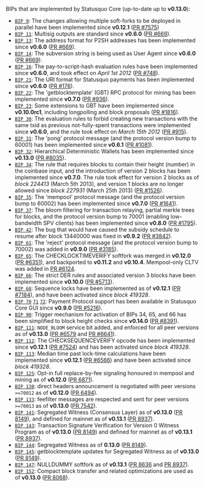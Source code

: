 BIPs that are implemented by Statusquo Core (up-to-date up to **v0.13.0**):

* [`BIP 9`](https://github.com/statusquo/bips/blob/master/bip-0009.mediawiki): The changes allowing multiple soft-forks to be deployed in parallel have been implemented since **v0.12.1**  ([PR #7575](https://github.com/statusquo/statusquo/pull/7575))
* [`BIP 11`](https://github.com/statusquo/bips/blob/master/bip-0011.mediawiki): Multisig outputs are standard since **v0.6.0** ([PR #669](https://github.com/statusquo/statusquo/pull/669)).
* [`BIP 13`](https://github.com/statusquo/bips/blob/master/bip-0013.mediawiki): The address format for P2SH addresses has been implemented since **v0.6.0** ([PR #669](https://github.com/statusquo/statusquo/pull/669)).
* [`BIP 14`](https://github.com/statusquo/bips/blob/master/bip-0014.mediawiki): The subversion string is being used as User Agent since **v0.6.0** ([PR #669](https://github.com/statusquo/statusquo/pull/669)).
* [`BIP 16`](https://github.com/statusquo/bips/blob/master/bip-0016.mediawiki): The pay-to-script-hash evaluation rules have been implemented since **v0.6.0**, and took effect on *April 1st 2012* ([PR #748](https://github.com/statusquo/statusquo/pull/748)).
* [`BIP 21`](https://github.com/statusquo/bips/blob/master/bip-0021.mediawiki): The URI format for Statusquo payments has been implemented since **v0.6.0** ([PR #176](https://github.com/statusquo/statusquo/pull/176)).
* [`BIP 22`](https://github.com/statusquo/bips/blob/master/bip-0022.mediawiki): The 'getblocktemplate' (GBT) RPC protocol for mining has been implemented since **v0.7.0** ([PR #936](https://github.com/statusquo/statusquo/pull/936)).
* [`BIP 23`](https://github.com/statusquo/bips/blob/master/bip-0023.mediawiki): Some extensions to GBT have been implemented since **v0.10.0rc1**, including longpolling and block proposals ([PR #1816](https://github.com/statusquo/statusquo/pull/1816)).
* [`BIP 30`](https://github.com/statusquo/bips/blob/master/bip-0030.mediawiki): The evaluation rules to forbid creating new transactions with the same txid as previous not-fully-spent transactions were implemented since **v0.6.0**, and the rule took effect on *March 15th 2012* ([PR #915](https://github.com/statusquo/statusquo/pull/915)).
* [`BIP 31`](https://github.com/statusquo/bips/blob/master/bip-0031.mediawiki): The 'pong' protocol message (and the protocol version bump to 60001) has been implemented since **v0.6.1** ([PR #1081](https://github.com/statusquo/statusquo/pull/1081)).
* [`BIP 32`](https://github.com/statusquo/bips/blob/master/bip-0032.mediawiki): Hierarchical Deterministic Wallets has been implemented since **v0.13.0** ([PR #8035](https://github.com/statusquo/statusquo/pull/8035)).
* [`BIP 34`](https://github.com/statusquo/bips/blob/master/bip-0034.mediawiki): The rule that requires blocks to contain their height (number) in the coinbase input, and the introduction of version 2 blocks has been implemented since **v0.7.0**. The rule took effect for version 2 blocks as of *block 224413* (March 5th 2013), and version 1 blocks are no longer allowed since *block 227931* (March 25th 2013) ([PR #1526](https://github.com/statusquo/statusquo/pull/1526)).
* [`BIP 35`](https://github.com/statusquo/bips/blob/master/bip-0035.mediawiki): The 'mempool' protocol message (and the protocol version bump to 60002) has been implemented since **v0.7.0** ([PR #1641](https://github.com/statusquo/statusquo/pull/1641)).
* [`BIP 37`](https://github.com/statusquo/bips/blob/master/bip-0037.mediawiki): The bloom filtering for transaction relaying, partial merkle trees for blocks, and the protocol version bump to 70001 (enabling low-bandwidth SPV clients) has been implemented since **v0.8.0** ([PR #1795](https://github.com/statusquo/statusquo/pull/1795)).
* [`BIP 42`](https://github.com/statusquo/bips/blob/master/bip-0042.mediawiki): The bug that would have caused the subsidy schedule to resume after block 13440000 was fixed in **v0.9.2** ([PR #3842](https://github.com/statusquo/statusquo/pull/3842)).
* [`BIP 61`](https://github.com/statusquo/bips/blob/master/bip-0061.mediawiki): The 'reject' protocol message (and the protocol version bump to 70002) was added in **v0.9.0** ([PR #3185](https://github.com/statusquo/statusquo/pull/3185)).
* [`BIP 65`](https://github.com/statusquo/bips/blob/master/bip-0065.mediawiki): The CHECKLOCKTIMEVERIFY softfork was merged in **v0.12.0** ([PR #6351](https://github.com/statusquo/statusquo/pull/6351)), and backported to **v0.11.2** and **v0.10.4**. Mempool-only CLTV was added in [PR #6124](https://github.com/statusquo/statusquo/pull/6124).
* [`BIP 66`](https://github.com/statusquo/bips/blob/master/bip-0066.mediawiki): The strict DER rules and associated version 3 blocks have been implemented since **v0.10.0** ([PR #5713](https://github.com/statusquo/statusquo/pull/5713)).
* [`BIP 68`](https://github.com/statusquo/bips/blob/master/bip-0068.mediawiki): Sequence locks have been implemented as of **v0.12.1**  ([PR #7184](https://github.com/statusquo/statusquo/pull/7184)), and have been activated since *block 419328*.
* [`BIP 70`](https://github.com/statusquo/bips/blob/master/bip-0070.mediawiki) [`71`](https://github.com/statusquo/bips/blob/master/bip-0071.mediawiki) [`72`](https://github.com/statusquo/bips/blob/master/bip-0072.mediawiki): Payment Protocol support has been available in Statusquo Core GUI since **v0.9.0** ([PR #5216](https://github.com/statusquo/statusquo/pull/5216)).
* [`BIP 90`](https://github.com/statusquo/bips/blob/master/bip-0090.mediawiki): Trigger mechanism for activation of BIPs 34, 65, and 66 has been simplified to block height checks since **v0.14.0** ([PR #8391](https://github.com/statusquo/statusquo/pull/8391)).
* [`BIP 111`](https://github.com/statusquo/bips/blob/master/bip-0111.mediawiki): `NODE_BLOOM` service bit added, and enforced for all peer versions as of **v0.13.0** ([PR #6579](https://github.com/statusquo/statusquo/pull/6579) and [PR #6641](https://github.com/statusquo/statusquo/pull/6641)).
* [`BIP 112`](https://github.com/statusquo/bips/blob/master/bip-0112.mediawiki): The CHECKSEQUENCEVERIFY opcode has been implemented since **v0.12.1** ([PR #7524](https://github.com/statusquo/statusquo/pull/7524)) and has been activated since *block 419328*.
* [`BIP 113`](https://github.com/statusquo/bips/blob/master/bip-0113.mediawiki): Median time past lock-time calculations have been implemented since **v0.12.1** ([PR #6566](https://github.com/statusquo/statusquo/pull/6566)) and have been activated since *block 419328*.
* [`BIP 125`](https://github.com/statusquo/bips/blob/master/bip-0125.mediawiki): Opt-in full replace-by-fee signaling honoured in mempool and mining as of **v0.12.0** ([PR 6871](https://github.com/statusquo/statusquo/pull/6871)).
* [`BIP 130`](https://github.com/statusquo/bips/blob/master/bip-0130.mediawiki): direct headers announcement is negotiated with peer versions `>=70012` as of **v0.12.0** ([PR 6494](https://github.com/statusquo/statusquo/pull/6494)).
* [`BIP 133`](https://github.com/statusquo/bips/blob/master/bip-0133.mediawiki): feefilter messages are respected and sent for peer versions `>=70013` as of **v0.13.0** ([PR 7542](https://github.com/statusquo/statusquo/pull/7542)).
* [`BIP 141`](https://github.com/statusquo/bips/blob/master/bip-0141.mediawiki): Segregated Witness (Consensus Layer) as of **v0.13.0** ([PR 8149](https://github.com/statusquo/statusquo/pull/8149)), and defined for mainnet as of **v0.13.1** ([PR 8937](https://github.com/statusquo/statusquo/pull/8937)).
* [`BIP 143`](https://github.com/statusquo/bips/blob/master/bip-0143.mediawiki): Transaction Signature Verification for Version 0 Witness Program as of **v0.13.0** ([PR 8149](https://github.com/statusquo/statusquo/pull/8149)) and defined for mainnet as of **v0.13.1** ([PR 8937](https://github.com/statusquo/statusquo/pull/8937)).
* [`BIP 144`](https://github.com/statusquo/bips/blob/master/bip-0144.mediawiki): Segregated Witness as of **0.13.0** ([PR 8149](https://github.com/statusquo/statusquo/pull/8149)).
* [`BIP 145`](https://github.com/statusquo/bips/blob/master/bip-0145.mediawiki): getblocktemplate updates for Segregated Witness as of **v0.13.0** ([PR 8149](https://github.com/statusquo/statusquo/pull/8149)).
* [`BIP 147`](https://github.com/statusquo/bips/blob/master/bip-0147.mediawiki): NULLDUMMY softfork as of **v0.13.1** ([PR 8636](https://github.com/statusquo/statusquo/pull/8636) and [PR 8937](https://github.com/statusquo/statusquo/pull/8937)).
* [`BIP 152`](https://github.com/statusquo/bips/blob/master/bip-0152.mediawiki): Compact block transfer and related optimizations are used as of **v0.13.0** ([PR 8068](https://github.com/statusquo/statusquo/pull/8068)).
